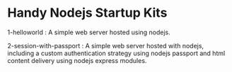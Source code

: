 # Handy Nodejs Startup Kits

1-helloworld : A simple web server hosted using nodejs.

2-session-with-passport : A simple web server hosted with nodejs, including a custom authentication strategy using nodejs passport and html content delivery using nodejs express modules.


